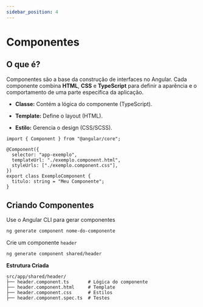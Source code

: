 ```yaml
---
sidebar_position: 4
---
```


# Componentes

## O que é?

Componentes são a base da construção de interfaces no Angular. Cada componente combina **HTML**, **CSS** e **TypeScript** para definir a aparência e o comportamento de uma parte específica da aplicação.

- **Classe:** Contém a lógica do componente (TypeScript).

- **Template:** Define o layout (HTML).

- **Estilo:** Gerencia o design (CSS/SCSS).

```tsx showLineNumbers
import { Component } from "@angular/core";

@Component({
  selector: "app-exemplo",
  templateUrl: "./exemplo.component.html",
  styleUrls: ["./exemplo.component.css"],
})
export class ExemploComponent {
  titulo: string = "Meu Componente";
}
```

## Criando Componentes

Use o Angular CLI para gerar componentes

```bash
ng generate component nome-do-componente
```

Crie um componente `header`

```bash
ng generate component shared/header
```

**Estrutura Criada**

```plaintext
src/app/shared/header/
├── header.component.ts       # Lógica do componente
├── header.component.html     # Template
├── header.component.css      # Estilos
├── header.component.spec.ts  # Testes
```
